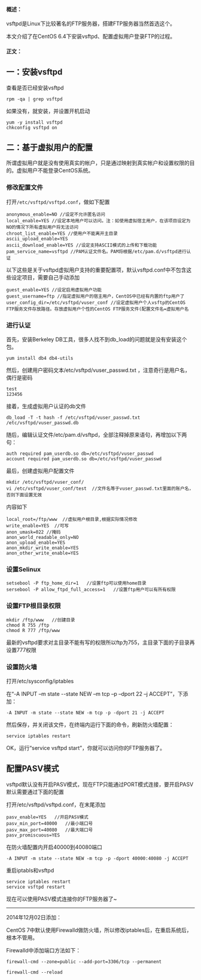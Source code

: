 #### 概述：

vsftpd是Linux下比较著名的FTP服务器，搭建FTP服务器当然首选这个。

本文介绍了在CentOS 6.4下安装vsftpd、配置虚拟用户登录FTP的过程。

#### 正文：

## 一：安装vsftpd

查看是否已经安装vsftpd

```
rpm -qa | grep vsftpd
```
如果没有，就安装，并设置开机启动


```
yum -y install vsftpd
chkconfig vsftpd on
```

## 二：基于虚拟用户的配置

所谓虚拟用户就是没有使用真实的帐户，只是通过映射到真实帐户和设置权限的目的。虚拟用户不能登录CentOS系统。

### 修改配置文件

打开`/etc/vsftpd/vsftpd.conf`，做如下配置

```
anonymous_enable=NO //设定不允许匿名访问
local_enable=YES //设定本地用户可以访问。注：如使用虚拟宿主用户，在该项目设定为NO的情况下所有虚拟用户将无法访问
chroot_list_enable=YES //使用户不能离开主目录
ascii_upload_enable=YES
ascii_download_enable=YES //设定支持ASCII模式的上传和下载功能
pam_service_name=vsftpd //PAM认证文件名。PAM将根据/etc/pam.d/vsftpd进行认证
```
以下这些是关于vsftpd虚拟用户支持的重要配置项，默认vsftpd.conf中不包含这些设定项目，需要自己手动添加

```
guest_enable=YES //设定启用虚拟用户功能
guest_username=ftp //指定虚拟用户的宿主用户，CentOS中已经有内置的ftp用户了
user_config_dir=/etc/vsftpd/vuser_conf //设定虚拟用户个人vsftp的CentOS FTP服务文件存放路径。存放虚拟用户个性的CentOS FTP服务文件(配置文件名=虚拟用户名
```
### 进行认证

首先，安装Berkeley DB工具，很多人找不到db_load的问题就是没有安装这个包。

```
yum install db4 db4-utils
```

然后，创建用户密码文本/etc/vsftpd/vuser_passwd.txt ，注意奇行是用户名，偶行是密码

```
test
123456
```

接着，生成虚拟用户认证的db文件

```
db_load -T -t hash -f /etc/vsftpd/vuser_passwd.txt /etc/vsftpd/vuser_passwd.db
```

随后，编辑认证文件/etc/pam.d/vsftpd，全部注释掉原来语句，再增加以下两句：

```
auth required pam_userdb.so db=/etc/vsftpd/vuser_passwd
account required pam_userdb.so db=/etc/vsftpd/vuser_passwd
```

最后，创建虚拟用户配置文件

```
mkdir /etc/vsftpd/vuser_conf/
vi /etc/vsftpd/vuser_conf/test  //文件名等于vuser_passwd.txt里面的账户名，否则下面设置无效
```

内容如下

```
local_root=/ftp/www  //虚拟用户根目录,根据实际情况修改
write_enable=YES  //可写
anon_umask=022 //掩码
anon_world_readable_only=NO
anon_upload_enable=YES
anon_mkdir_write_enable=YES
anon_other_write_enable=YES
```

### 设置Selinux

```
setsebool -P ftp_home_dir=1   //设置ftp可以使用home目录
sersebool -P allow_ftpd_full_access=1   //设置ftp用户可以有所有权限
```

### 设置FTP根目录权限

```
mkdir /ftp/www   //创建目录
chmod R 755 /ftp
chmod R 777 /ftp/www
```

最新的vsftpd要求对主目录不能有写的权限所以ftp为755，主目录下面的子目录再设置777权限

### 设置防火墙

打开/etc/sysconfig/iptables

在“-A INPUT –m state --state NEW –m tcp –p –dport 22 –j ACCEPT”，下添加：

```
-A INPUT -m state --state NEW -m tcp -p -dport 21 -j ACCEPT
```

然后保存，并关闭该文件，在终端内运行下面的命令，刷新防火墙配置：

```
service iptables restart
```

OK，运行“service vsftpd start”，你就可以访问你的FTP服务器了。

## 配置PASV模式

vsftpd默认没有开启PASV模式，现在FTP只能通过PORT模式连接，要开启PASV默认需要通过下面的配置

打开/etc/vsftpd/vsftpd.conf，在末尾添加

```
pasv_enable=YES   //开启PASV模式
pasv_min_port=40000   //最小端口号
pasv_max_port=40080   //最大端口号
pasv_promiscuous=YES
```

在防火墙配置内开启40000到40080端口

```
-A INPUT -m state --state NEW -m tcp -p -dport 40000:40080 -j ACCEPT

```
重启iptabls和vsftpd

```
service iptables restart
service vsftpd restart

```
现在可以使用PASV模式连接你的FTP服务器了~

------------------------------------------------------------------------------------------------------------------

2014年12月02日添加：

CentOS 7中默认使用Firewalld做防火墙，所以修改iptables后，在重启系统后，根本不管用。

Firewalld中添加端口方法如下：

```
firewall-cmd --zone=public --add-port=3306/tcp --permanent

firewall-cmd --reload
```
